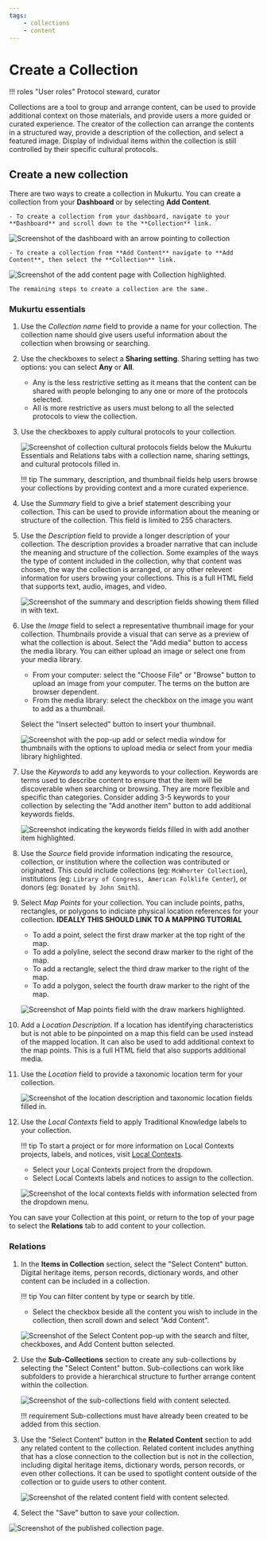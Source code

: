 ```yaml
---
tags: 
    - collections
    - content
---
```

# Create a Collection

!!! roles "User roles" 
    Protocol steward, curator

Collections are a tool to group and arrange content, can be used to provide additional context on those materials, and provide users a more guided or curated experience. The creator of the collection can arrange the contents in a structured way, provide a description of the collection, and select a featured image. Display of individual items within the collection is still controlled by their specific cultural protocols.

## Create a new collection 

There are two ways to create a collection in Mukurtu. You can create a collection from your **Dashboard** or by selecting **Add Content**.
    
    - To create a collection from your dashboard, navigate to your **Dashboard** and scroll down to the **Collection** link. 

   ![Screenshot of the dashboard with an arrow pointing to collection](../_embeds/collections_how_to1.png)

    - To create a collection from **Add Content** navigate to **Add Content**, then select the **Collection** link.

   ![Screenshot of the add content page with Collection highlighted.](../_embeds/collections_how_to8.png)

    The remaining steps to create a collection are the same.

### Mukurtu essentials

1. Use the *Collection name* field to provide a name for your collection. The collection name should give users useful information about the collection when browsing or searching.
2. Use the checkboxes to select a **Sharing setting**. Sharing setting has two options: you can select **Any** or **All**. 

    - Any is the less restrictive setting as it means that the content can be shared with people belonging to any one or more of the protocols selected. 
    - All is more restrictive as users must belong to all the selected protocols to view the collection. 

3. Use the checkboxes to apply cultural protocols to your collection. 
    
    ![Screenshot of collection cultural protocols fields below the Mukurtu Essentials and Relations tabs with a collection name, sharing settings, and cultural protocols filled in.](../_embeds/placeholderscreenshot.png)

    !!! tip
        The summary, description, and thumbnail fields help users browse your collections by providing context and a more curated experience.

4. Use the *Summary* field to give a brief statement describing your collection. This can be used to provide information about the meaning or structure of the collection. This field is limited to 255 characters. 
5. Use the *Description* field to provide a longer description of your collection. The description provides a broader narrative that can include the meaning and structure of the collection. Some examples of the ways the type of content included in the collection, why that content was chosen, the way the collection is arranged, or any other relevent information for users browing your collections. This is a full HTML field that supports text, audio, images, and video.

    ![Screenshot of the summary and description fields showing them filled in with text.](../_embeds/placeholderscreenshot.png)

6. Use the *Image* field to select a representative thumbnail image for your collection. Thumbnails provide a visual that can serve as a preview of what the collection is about. Select the "Add media" button to access the media library. You can either upload an image or select one from your media library.

    - From your computer: select the "Choose File" or "Browse" button to upload an image from your computer. The terms on the button are browser dependent. 
    - From the media library: select the checkbox on the image you want to add as a thumbnail. 

    Select the "Insert selected" button to insert your thumbnail.
   
    ![Screenshot with the pop-up add or select media window for thumbnails with the options to upload media or select from your media library highlighted.](../_embeds/placeholderscreenshot.png)

7. Use the *Keywords* to add any keywords to your collection. Keywords are terms used to describe content to ensure that the item will be discoverable when searching or browsing. They are more flexible and specific than categories. Consider adding 3-5 keywords to your collection by selecting the "Add another item" button to add additional keywords fields.

    ![Screenshot indicating the keywords fields filled in with add another item highlighted.](../_embeds/placeholderscreenshot.png)

8. Use the *Source* field provide information indicating the resource, collection, or institution where the collection was contributed or originated. This could include collections (eg: `McWhorter Collection`), institutions (eg: `Library of Congress, American Folklife Center`), or donors (eg: `Donated by John Smith`).  
9. Select *Map Points* for your collection. You can include points, paths, rectangles, or polygons to indiciate physical location references for your collection. **IDEALLY THIS SHOULD LINK TO A MAPPING TUTORIAL**
    - To add a point, select the first draw marker at the top right of the map. 
    - To add a polyline, select the second draw marker to the right of the map.
    - To add a rectangle, select the third draw marker to the right of the map.
    - To add a polygon, select the fourth draw marker to the right of the map. 

    ![Screenshot of Map points field with the draw markers highlighted.](../_embeds/collections_how_to5.png)

10. Add a *Location Description*. If a location has identifying characteristics but is not able to be pinpointed on a map this field can be used instead of the mapped location. It can also be used to add additional context to the map points. This is a full HTML field that also supports additional media.
11. Use the *Location* field to provide a taxonomic location term for your collection.

    ![Screenshot of the location description and taxonomic location fields filled in.](../_embeds/placeholderscreenshot.png)

12. Use the *Local Contexts* field to apply Traditional Knowledge labels to your collection. 
    
    !!! tip
        To start a project or for more information on Local Contexts projects, labels, and notices, visit [Local Contexts](https://localcontexts.org/).

    - Select your Local Contexts project from the dropdown. 
    - Select Local Contexts labels and notices to assign to the collection.  
      
    ![Screenshot of the local contexts fields with information selected from the dropdown menu.](../_embeds/placeholderscreenshot.png)

You can save your Collection at this point, or return to the top of your page to select the **Relations** tab to add content to your collection.

### Relations

1. In the **Items in Collection** section, select the "Select Content" button. Digital heritage items, person records, dictionary words, and other content can be included in a collection. 

    !!! tip 
        You can filter content by type or search by title.

    - Select the checkbox beside all the content you wish to include in the collection, then scroll down and select "Add Content".

    ![Screenshot of the Select Content pop-up with the search and filter, checkboxes, and Add Content button selected.](../_embeds/collections_how_to7.png)

2. Use the **Sub-Collections** section to create any sub-collections by selecting the "Select Content" button. Sub-collections can work like subfolders to provide a hierarchical structure to further arrange content within the collection.

    ![Screenshot of the sub-collections field with content selected.](../_embeds/placeholderscreenshot.png)

    !!! requirement
        Sub-collections must have already been created to be added from this section.

3. Use the "Select Content" button in the **Related Content** section to add any related content to the collection. Related content includes anything that has a close connection to the collection but is not in the collection, including digital heritage items, dictionary words, person records, or even other collections. It can be used to spotlight content outside of the collection or to guide users to other content. 

    ![Screenshot of the related content field with content selected.](../_embeds/placeholderscreenshot.png)

4. Select the "Save" button to save your collection.

![Screenshot of the published collection page.](../_embeds/placeholderscreenshot.png)